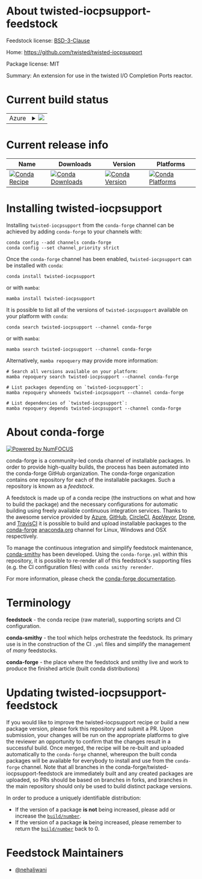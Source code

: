About twisted-iocpsupport-feedstock
===================================

Feedstock license: [BSD-3-Clause](https://github.com/conda-forge/twisted-iocpsupport-feedstock/blob/main/LICENSE.txt)

Home: https://github.com/twisted/twisted-iocpsupport

Package license: MIT

Summary: An extension for use in the twisted I/O Completion Ports reactor.

Current build status
====================


<table>
    
  <tr>
    <td>Azure</td>
    <td>
      <details>
        <summary>
          <a href="https://dev.azure.com/conda-forge/feedstock-builds/_build/latest?definitionId=12099&branchName=main">
            <img src="https://dev.azure.com/conda-forge/feedstock-builds/_apis/build/status/twisted-iocpsupport-feedstock?branchName=main">
          </a>
        </summary>
        <table>
          <thead><tr><th>Variant</th><th>Status</th></tr></thead>
          <tbody><tr>
              <td>win_64_python3.10.____cpython</td>
              <td>
                <a href="https://dev.azure.com/conda-forge/feedstock-builds/_build/latest?definitionId=12099&branchName=main">
                  <img src="https://dev.azure.com/conda-forge/feedstock-builds/_apis/build/status/twisted-iocpsupport-feedstock?branchName=main&jobName=win&configuration=win%20win_64_python3.10.____cpython" alt="variant">
                </a>
              </td>
            </tr><tr>
              <td>win_64_python3.11.____cpython</td>
              <td>
                <a href="https://dev.azure.com/conda-forge/feedstock-builds/_build/latest?definitionId=12099&branchName=main">
                  <img src="https://dev.azure.com/conda-forge/feedstock-builds/_apis/build/status/twisted-iocpsupport-feedstock?branchName=main&jobName=win&configuration=win%20win_64_python3.11.____cpython" alt="variant">
                </a>
              </td>
            </tr><tr>
              <td>win_64_python3.12.____cpython</td>
              <td>
                <a href="https://dev.azure.com/conda-forge/feedstock-builds/_build/latest?definitionId=12099&branchName=main">
                  <img src="https://dev.azure.com/conda-forge/feedstock-builds/_apis/build/status/twisted-iocpsupport-feedstock?branchName=main&jobName=win&configuration=win%20win_64_python3.12.____cpython" alt="variant">
                </a>
              </td>
            </tr><tr>
              <td>win_64_python3.13.____cp313</td>
              <td>
                <a href="https://dev.azure.com/conda-forge/feedstock-builds/_build/latest?definitionId=12099&branchName=main">
                  <img src="https://dev.azure.com/conda-forge/feedstock-builds/_apis/build/status/twisted-iocpsupport-feedstock?branchName=main&jobName=win&configuration=win%20win_64_python3.13.____cp313" alt="variant">
                </a>
              </td>
            </tr><tr>
              <td>win_64_python3.14.____cp314</td>
              <td>
                <a href="https://dev.azure.com/conda-forge/feedstock-builds/_build/latest?definitionId=12099&branchName=main">
                  <img src="https://dev.azure.com/conda-forge/feedstock-builds/_apis/build/status/twisted-iocpsupport-feedstock?branchName=main&jobName=win&configuration=win%20win_64_python3.14.____cp314" alt="variant">
                </a>
              </td>
            </tr>
          </tbody>
        </table>
      </details>
    </td>
  </tr>
</table>

Current release info
====================

| Name | Downloads | Version | Platforms |
| --- | --- | --- | --- |
| [![Conda Recipe](https://img.shields.io/badge/recipe-twisted--iocpsupport-green.svg)](https://anaconda.org/conda-forge/twisted-iocpsupport) | [![Conda Downloads](https://img.shields.io/conda/dn/conda-forge/twisted-iocpsupport.svg)](https://anaconda.org/conda-forge/twisted-iocpsupport) | [![Conda Version](https://img.shields.io/conda/vn/conda-forge/twisted-iocpsupport.svg)](https://anaconda.org/conda-forge/twisted-iocpsupport) | [![Conda Platforms](https://img.shields.io/conda/pn/conda-forge/twisted-iocpsupport.svg)](https://anaconda.org/conda-forge/twisted-iocpsupport) |

Installing twisted-iocpsupport
==============================

Installing `twisted-iocpsupport` from the `conda-forge` channel can be achieved by adding `conda-forge` to your channels with:

```
conda config --add channels conda-forge
conda config --set channel_priority strict
```

Once the `conda-forge` channel has been enabled, `twisted-iocpsupport` can be installed with `conda`:

```
conda install twisted-iocpsupport
```

or with `mamba`:

```
mamba install twisted-iocpsupport
```

It is possible to list all of the versions of `twisted-iocpsupport` available on your platform with `conda`:

```
conda search twisted-iocpsupport --channel conda-forge
```

or with `mamba`:

```
mamba search twisted-iocpsupport --channel conda-forge
```

Alternatively, `mamba repoquery` may provide more information:

```
# Search all versions available on your platform:
mamba repoquery search twisted-iocpsupport --channel conda-forge

# List packages depending on `twisted-iocpsupport`:
mamba repoquery whoneeds twisted-iocpsupport --channel conda-forge

# List dependencies of `twisted-iocpsupport`:
mamba repoquery depends twisted-iocpsupport --channel conda-forge
```


About conda-forge
=================

[![Powered by
NumFOCUS](https://img.shields.io/badge/powered%20by-NumFOCUS-orange.svg?style=flat&colorA=E1523D&colorB=007D8A)](https://numfocus.org)

conda-forge is a community-led conda channel of installable packages.
In order to provide high-quality builds, the process has been automated into the
conda-forge GitHub organization. The conda-forge organization contains one repository
for each of the installable packages. Such a repository is known as a *feedstock*.

A feedstock is made up of a conda recipe (the instructions on what and how to build
the package) and the necessary configurations for automatic building using freely
available continuous integration services. Thanks to the awesome service provided by
[Azure](https://azure.microsoft.com/en-us/services/devops/), [GitHub](https://github.com/),
[CircleCI](https://circleci.com/), [AppVeyor](https://www.appveyor.com/),
[Drone](https://cloud.drone.io/welcome), and [TravisCI](https://travis-ci.com/)
it is possible to build and upload installable packages to the
[conda-forge](https://anaconda.org/conda-forge) [anaconda.org](https://anaconda.org/)
channel for Linux, Windows and OSX respectively.

To manage the continuous integration and simplify feedstock maintenance,
[conda-smithy](https://github.com/conda-forge/conda-smithy) has been developed.
Using the ``conda-forge.yml`` within this repository, it is possible to re-render all of
this feedstock's supporting files (e.g. the CI configuration files) with ``conda smithy rerender``.

For more information, please check the [conda-forge documentation](https://conda-forge.org/docs/).

Terminology
===========

**feedstock** - the conda recipe (raw material), supporting scripts and CI configuration.

**conda-smithy** - the tool which helps orchestrate the feedstock.
                   Its primary use is in the construction of the CI ``.yml`` files
                   and simplify the management of *many* feedstocks.

**conda-forge** - the place where the feedstock and smithy live and work to
                  produce the finished article (built conda distributions)


Updating twisted-iocpsupport-feedstock
======================================

If you would like to improve the twisted-iocpsupport recipe or build a new
package version, please fork this repository and submit a PR. Upon submission,
your changes will be run on the appropriate platforms to give the reviewer an
opportunity to confirm that the changes result in a successful build. Once
merged, the recipe will be re-built and uploaded automatically to the
`conda-forge` channel, whereupon the built conda packages will be available for
everybody to install and use from the `conda-forge` channel.
Note that all branches in the conda-forge/twisted-iocpsupport-feedstock are
immediately built and any created packages are uploaded, so PRs should be based
on branches in forks, and branches in the main repository should only be used to
build distinct package versions.

In order to produce a uniquely identifiable distribution:
 * If the version of a package **is not** being increased, please add or increase
   the [``build/number``](https://docs.conda.io/projects/conda-build/en/latest/resources/define-metadata.html#build-number-and-string).
 * If the version of a package **is** being increased, please remember to return
   the [``build/number``](https://docs.conda.io/projects/conda-build/en/latest/resources/define-metadata.html#build-number-and-string)
   back to 0.

Feedstock Maintainers
=====================

* [@nehaljwani](https://github.com/nehaljwani/)

